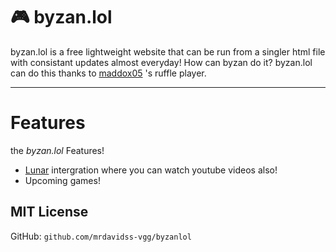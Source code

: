# 🎮 byzan.lol  
byzan.lol is a free lightweight website that can be run from a singler html file with consistant updates almost everyday!
How can byzan do it? byzan.lol can do this thanks to [maddox05](https://github.com/maddox05) 's ruffle player.

---

# Features
the *byzan.lol* Features!
- [Lunar](https://github.com/davidspoofy/lunar) intergration where you can watch youtube videos also!
- Upcoming games!


## MIT License
GitHub: `github.com/mrdavidss-vgg/byzanlol`  

